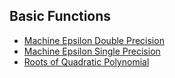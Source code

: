 ## Basic Functions

* [Machine Epsilon Double Precision](basic/dmaceps.md)
* [Machine Epsilon Single Precision](basic/maceps.md)
* [Roots of Quadratic Polynomial](basic/quadpoly.md)
